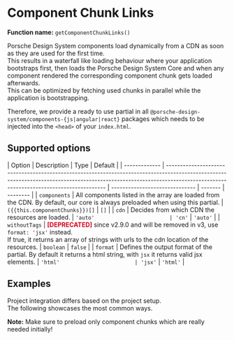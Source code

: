 # Component Chunk Links

**Function name:** `getComponentChunkLinks()`

Porsche Design System components load dynamically from a CDN as soon as they are used for the first time.  
This results in a waterfall like loading behaviour where your application bootstraps first, then loads the Porsche
Design System Core and when any component rendered the corresponding component chunk gets loaded afterwards.  
This can be optimized by fetching used chunks in parallel while the application is bootstrapping.

Therefore, we provide a ready to use partial in all `@porsche-design-system/components-{js|angular|react}` packages
which needs to be injected into the `<head>` of your `index.html`.

## Supported options

| Option        | Description                                                                                                                                                                                                          | Type                           | Default |
| ------------- | -------------------------------------------------------------------------------------------------------------------------------------------------------------------------------------------------------------------- | ------------------------------ | ------- | -------- |
| `components`  | All components listed in the array are loaded from the CDN. By default, our core is always preloaded when using this partial.                                                                                        | `({{this.componentChunks}})[]` | `[]`    |
| `cdn`         | Decides from which CDN the resources are loaded.                                                                                                                                                                     | `'auto'                        | 'cn'`   | `'auto'` |
| `withoutTags` | <span style='color:#d5001c'>**[DEPRECATED]**</span> since v2.9.0 and will be removed in v3, use `format: 'jsx'` instead.<br/>If true, it returns an array of strings with urls to the cdn location of the resources. | `boolean`                      | `false` |
| `format`      | Defines the output format of the partial. By default it returns a html string, with `jsx` it returns valid jsx elements.                                                                                             | `'html'                        | 'jsx'`  | `'html'` |

## Examples

Project integration differs based on the project setup.  
The following showcases the most common ways.

**Note:** Make sure to preload only component chunks which are really needed initially!

<PartialDocs name="getComponentChunkLinks" :params="params" location="head"></PartialDocs>

<script lang="ts">
import Vue from 'vue';
import Component from 'vue-class-component';
import { COMPONENT_CHUNK_NAMES } from '../../../../components-js/projects/components-wrapper';

@Component
export default class Code extends Vue {
  public componentChunks = COMPONENT_CHUNK_NAMES.map(x => `'${x}'`).join(' | ');
  public params = [
    {
      value: "{ components: ['button', 'marque'] }"
    },
    {
      value: "{ cdn: 'cn' }",
      comment: 'force using China CDN'
    },
  ];
}
</script>
